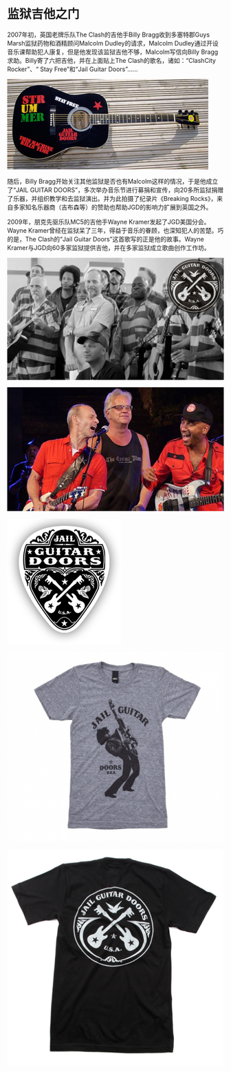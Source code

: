 # 监狱吉他之门

2007年初，英国老牌乐队The Clash的吉他手Billy Bragg收到多塞特郡Guys Marsh监狱药物和酒精顾问Malcolm Dudley的请求，Malcolm Dudley通过开设音乐课帮助犯人康复，但是他发现该监狱吉他不够，Malcolm写信向Billy Bragg求助。Billy寄了六把吉他，并在上面贴上The Clash的歌名，诸如：“ClashCity Rocker”、“ Stay Free”和“Jail Guitar Doors”......

![p3.4.1](./images/3.4.1.jpg)

随后，Billy Bragg开始关注其他监狱是否也有Malcolm这样的情况，于是他成立了“JAIL GUITAR DOORS”，多次举办音乐节进行募捐和宣传，向20多所监狱捐赠了乐器，并组织教学和去监狱演出。并为此拍摄了纪录片《Breaking Rocks》，来自多家知名乐器商（吉布森等）的赞助也帮助JGD的影响力扩展到英国之外。

2009年，朋克先驱乐队MC5的吉他手Wayne Kramer发起了JGD美国分会。Wayne Kramer曾经在监狱呆了三年，得益于音乐的眷顾，也深知犯人的苦楚。巧的是，The Clash的“Jail Guitar Doors”这首歌写的正是他的故事。Wayne Kramer与JGD向60多家监狱提供吉他，并在多家监狱成立歌曲创作工作坊。

![p3.4.2](./images/3.4.2.jpg)

![p3.4.3](./images/3.4.3.jpg)

![p3.4.4](./images/3.4.4.png)

![p3.4.5](./images/3.4.5.png)

![p3.4.6](./images/3.4.6.jpg)